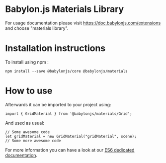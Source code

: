 Babylon.js Materials Library
=====================

For usage documentation please visit https://doc.babylonjs.com/extensions and choose "materials library".

# Installation instructions

To install using npm :

```
npm install --save @babylonjs/core @babylonjs/materials
```

# How to use

Afterwards it can be imported to your project using:

```
import { GridMaterial } from '@babylonjs/materials/Grid';
```

And used as usual:

```
// Some awesome code
let gridMaterial = new GridMaterial("gridMaterial", scene);
// Some more awesome code
```

For more information you can have a look at our [ES6 dedicated documentation](https://doc.babylonjs.com/features/es6_support).
